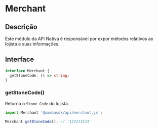# Merchant

## Descrição

Este módulo da API Nativa é responsável por expor métodos relativos ao lojista e suas informações.

## Interface

```ts
interface Merchant {
  getStoneCode: () => string;
}
```

### getStoneCode()

Retorna o `Stone Code` do lojista.

```js
import Merchant '@mambasdk/api/merchant.js';

Merchant.getStoneCode(); // '123123123'
```
